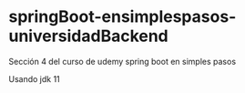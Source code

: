 ﻿# springBoot-ensimplespasos-universidadBackend

Sección 4 del curso de udemy spring boot en simples pasos

Usando jdk 11
